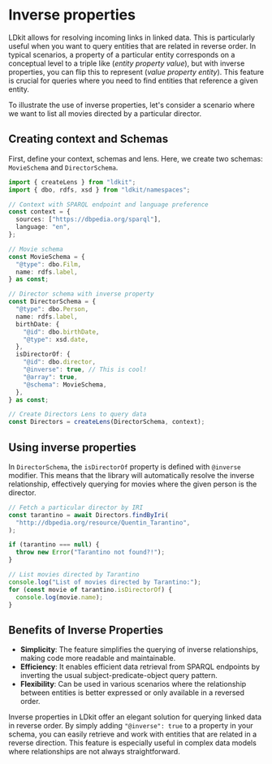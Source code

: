 # Inverse properties

LDkit allows for resolving incoming links in linked data. This is particularly
useful when you want to query entities that are related in reverse order. In
typical scenarios, a property of a particular entity corresponds on a conceptual
level to a triple like (_entity property value_), but with inverse properties,
you can flip this to represent (_value property entity_). This feature is
crucial for queries where you need to find entities that reference a given
entity.

To illustrate the use of inverse properties, let's consider a scenario where we
want to list all movies directed by a particular director.

## Creating context and Schemas

First, define your context, schemas and lens. Here, we create two schemas:
`MovieSchema` and `DirectorSchema`.

```typescript
import { createLens } from "ldkit";
import { dbo, rdfs, xsd } from "ldkit/namespaces";

// Context with SPARQL endpoint and language preference
const context = {
  sources: ["https://dbpedia.org/sparql"],
  language: "en",
};

// Movie schema
const MovieSchema = {
  "@type": dbo.Film,
  name: rdfs.label,
} as const;

// Director schema with inverse property
const DirectorSchema = {
  "@type": dbo.Person,
  name: rdfs.label,
  birthDate: {
    "@id": dbo.birthDate,
    "@type": xsd.date,
  },
  isDirectorOf: {
    "@id": dbo.director,
    "@inverse": true, // This is cool!
    "@array": true,
    "@schema": MovieSchema,
  },
} as const;

// Create Directors Lens to query data
const Directors = createLens(DirectorSchema, context);
```

## Using inverse properties

In `DirectorSchema`, the `isDirectorOf` property is defined with `@inverse`
modifier. This means that the library will automatically resolve the inverse
relationship, effectively querying for movies where the given person is the
director.

```typescript
// Fetch a particular director by IRI
const tarantino = await Directors.findByIri(
  "http://dbpedia.org/resource/Quentin_Tarantino",
);

if (tarantino === null) {
  throw new Error("Tarantino not found?!");
}

// List movies directed by Tarantino
console.log("List of movies directed by Tarantino:");
for (const movie of tarantino.isDirectorOf) {
  console.log(movie.name);
}
```

## Benefits of Inverse Properties

- **Simplicity**: The feature simplifies the querying of inverse relationships,
  making code more readable and maintainable.
- **Efficiency**: It enables efficient data retrieval from SPARQL endpoints by
  inverting the usual subject-predicate-object query pattern.
- **Flexibility**: Can be used in various scenarios where the relationship
  between entities is better expressed or only available in a reversed order.

Inverse properties in LDkit offer an elegant solution for querying linked data
in reverse order. By simply adding `"@inverse": true` to a property in your
schema, you can easily retrieve and work with entities that are related in a
reverse direction. This feature is especially useful in complex data models
where relationships are not always straightforward.
